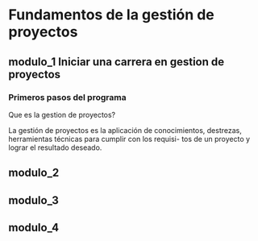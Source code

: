 # Fundamentos de la gestión de proyectos

## modulo_1 Iniciar una carrera en gestion de proyectos

### Primeros pasos del programa

Que es la gestion de proyectos?

La gestión de proyectos es la aplicación de conocimientos, destrezas, herramientas técnicas para cumplir con los requisi-
tos de un proyecto y lograr el resultado deseado.

## modulo_2

## modulo_3

## modulo_4
